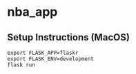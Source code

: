 # nba_app

## Setup Instructions (MacOS)
```
export FLASK_APP=flaskr
export FLASK_ENV=development
flask run
```